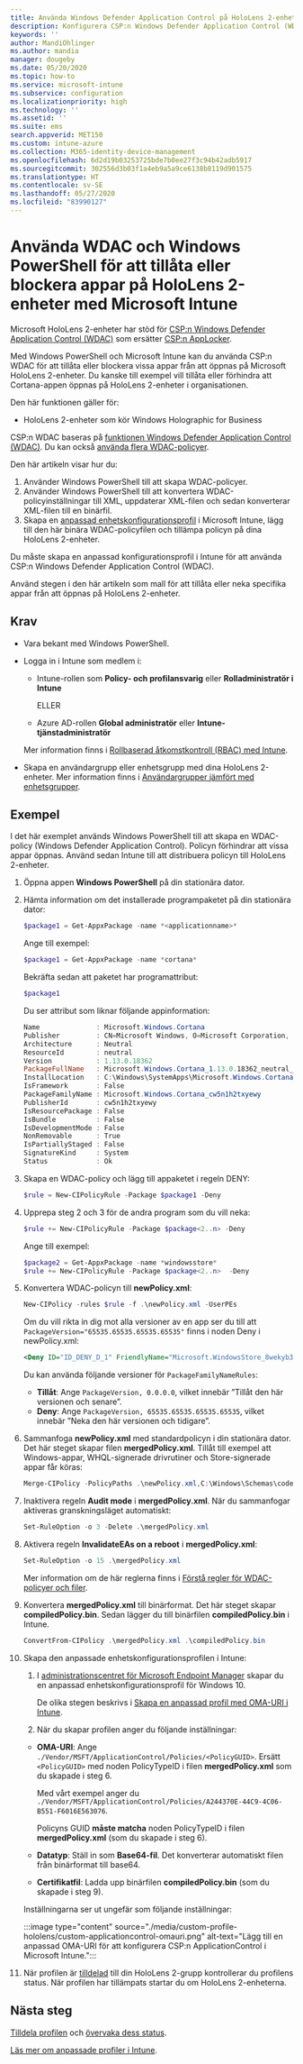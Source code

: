 ```yaml
---
title: Använda Windows Defender Application Control på HoloLens 2-enheter i Microsoft Intune – Azure | Microsoft Docs
description: Konfigurera CSP:n Windows Defender Application Control (WDAC) för att tillåta eller blockera appar från att öppnas på HoloLens 2-enheter i Microsoft Intune. Använd PowerShell och en anpassad konfigurationsprofil.
keywords: ''
author: MandiOhlinger
ms.author: mandia
manager: dougeby
ms.date: 05/20/2020
ms.topic: how-to
ms.service: microsoft-intune
ms.subservice: configuration
ms.localizationpriority: high
ms.technology: ''
ms.assetid: ''
ms.suite: ems
search.appverid: MET150
ms.custom: intune-azure
ms.collection: M365-identity-device-management
ms.openlocfilehash: 6d2d19b03253725bde7b0ee27f3c94b42adb5917
ms.sourcegitcommit: 302556d3b03f1a4eb9a5a9ce6138b8119d901575
ms.translationtype: HT
ms.contentlocale: sv-SE
ms.lasthandoff: 05/27/2020
ms.locfileid: "83990127"
---
```

# <a name="use-wdac-and-windows-powershell-to-allow-or-blocks-apps-on-hololens-2-devices-with-microsoft-intune"></a>Använda WDAC och Windows PowerShell för att tillåta eller blockera appar på HoloLens 2-enheter med Microsoft Intune

Microsoft HoloLens 2-enheter har stöd för [CSP:n Windows Defender Application Control (WDAC)](https://docs.microsoft.com/windows/client-management/mdm/applicationcontrol-csp) som ersätter [CSP:n AppLocker](https://docs.microsoft.com/windows/client-management/mdm/applocker-csp).

Med Windows PowerShell och Microsoft Intune kan du använda CSP:n WDAC för att tillåta eller blockera vissa appar från att öppnas på Microsoft HoloLens 2-enheter. Du kanske till exempel vill tillåta eller förhindra att Cortana-appen öppnas på HoloLens 2-enheter i organisationen.

Den här funktionen gäller för:

- HoloLens 2-enheter som kör Windows Holographic for Business

CSP:n WDAC baseras på [funktionen Windows Defender Application Control (WDAC)](https://docs.microsoft.com/windows/security/threat-protection/windows-defender-application-control/windows-defender-application-control). Du kan också [använda flera WDAC-policyer](https://docs.microsoft.com/windows/security/threat-protection/windows-defender-application-control/deploy-multiple-windows-defender-application-control-policies).

Den här artikeln visar hur du:

1. Använder Windows PowerShell till att skapa WDAC-policyer.
2. Använder Windows PowerShell till att konvertera WDAC-policyinställningar till XML, uppdaterar XML-filen och sedan konverterar XML-filen till en binärfil.
3. Skapa en [anpassad enhetskonfigurationsprofil](custom-settings-windows-holographic.md) i Microsoft Intune, lägg till den här binära WDAC-policyfilen och tillämpa policyn på dina HoloLens 2-enheter.

Du måste skapa en anpassad konfigurationsprofil i Intune för att använda CSP:n Windows Defender Application Control (WDAC). 

Använd stegen i den här artikeln som mall för att tillåta eller neka specifika appar från att öppnas på HoloLens 2-enheter.

## <a name="prerequisites"></a>Krav

- Vara bekant med Windows PowerShell.
- Logga in i Intune som medlem i:

  - Intune-rollen som **Policy- och profilansvarig** eller **Rolladministratör i Intune**

    ELLER

  - Azure AD-rollen **Global administratör** eller **Intune-tjänstadministratör**

  Mer information finns i [Rollbaserad åtkomstkontroll (RBAC) med Intune](../fundamentals/role-based-access-control.md).

- Skapa en användargrupp eller enhetsgrupp med dina HoloLens 2-enheter. Mer information finns i [Användargrupper jämfört med enhetsgrupper](device-profile-assign.md#user-groups-vs-device-groups).

## <a name="example"></a>Exempel

I det här exemplet används Windows PowerShell till att skapa en WDAC-policy (Windows Defender Application Control). Policyn förhindrar att vissa appar öppnas. Använd sedan Intune till att distribuera policyn till HoloLens 2-enheter.

1. Öppna appen **Windows PowerShell** på din stationära dator.
2. Hämta information om det installerade programpaketet på din stationära dator:

    ```powershell
    $package1 = Get-AppxPackage -name *<applicationname>*
    ```

    Ange till exempel:

    ```powershell
    $package1 = Get-AppxPackage -name *cortana*
    ```

    Bekräfta sedan att paketet har programattribut:

    ```powershell
    $package1
    ```

    Du ser attribut som liknar följande appinformation:

    ```powershell
    Name              : Microsoft.Windows.Cortana
    Publisher         : CN=Microsoft Windows, O=Microsoft Corporation, L=Redmond, S=Washington, C=US
    Architecture      : Neutral
    ResourceId        : neutral
    Version           : 1.13.0.18362
    PackageFullName   : Microsoft.Windows.Cortana_1.13.0.18362_neutral_neutral_cw5n1h2txyewy
    InstallLocation   : C:\Windows\SystemApps\Microsoft.Windows.Cortana_cw5n1h2txyewy
    IsFramework       : False
    PackageFamilyName : Microsoft.Windows.Cortana_cw5n1h2txyewy
    PublisherId       : cw5n1h2txyewy
    IsResourcePackage : False
    IsBundle          : False
    IsDevelopmentMode : False
    NonRemovable      : True
    IsPartiallyStaged : False
    SignatureKind     : System
    Status            : Ok
    ```

3. Skapa en WDAC-policy och lägg till appaketet i regeln DENY:

    ```powershell
    $rule = New-CIPolicyRule -Package $package1 -Deny
    ```

4. Upprepa steg 2 och 3 för de andra program som du vill neka:

    ```powershell
    $rule += New-CIPolicyRule -Package $package<2..n> -Deny
    ```

    Ange till exempel:

    ```powershell
    $package2 = Get-AppxPackage -name *windowsstore*
    $rule += New-CIPolicyRule -Package $package<2..n>  -Deny
    ```

5. Konvertera WDAC-policyn till **newPolicy.xml**:

    ```powershell
    New-CIPolicy -rules $rule -f .\newPolicy.xml -UserPEs
    ```

    Om du vill rikta in dig mot alla versioner av en app ser du till att `PackageVersion="65535.65535.65535.65535"` finns i noden Deny i newPolicy.xml:

    ```xml
    <Deny ID="ID_DENY_D_1" FriendlyName="Microsoft.WindowsStore_8wekyb3d8bbwe FileRule" PackageFamilyName="Microsoft.WindowsStore_8wekyb3d8bbwe" PackageVersion="65535.65535.65535.65535" />
    ```

    Du kan använda följande versioner för `PackageFamilyNameRules`:

    - **Tillåt**: Ange `PackageVersion, 0.0.0.0`, vilket innebär ”Tillåt den här versionen och senare”.
    - **Deny**: Ange `PackageVersion, 65535.65535.65535.65535`, vilket innebär ”Neka den här versionen och tidigare”.

6. Sammanfoga **newPolicy.xml** med standardpolicyn i din stationära dator. Det här steget skapar filen **mergedPolicy.xml**. Tillåt till exempel att Windows-appar, WHQL-signerade drivrutiner och Store-signerade appar får köras:

    ```powershell
    Merge-CIPolicy -PolicyPaths .\newPolicy.xml,C:\Windows\Schemas\codeintegrity\examplepolicies\DefaultWindows_Audit.xml -o mergedPolicy.xml
    ```

7. Inaktivera regeln **Audit mode** i **mergedPolicy.xml**. När du sammanfogar aktiveras granskningsläget automatiskt:

    ```powershell
    Set-RuleOption -o 3 -Delete .\mergedPolicy.xml
    ```

8. Aktivera regeln **InvalidateEAs on a reboot** i **mergedPolicy.xml**:

    ```powershell
    Set-RuleOption -o 15 .\mergedPolicy.xml
    ```

    Mer information om de här reglerna finns i [Förstå regler för WDAC-policyer och filer](https://docs.microsoft.com/windows/security/threat-protection/windows-defender-application-control/select-types-of-rules-to-create).

9. Konvertera **mergedPolicy.xml** till binärformat. Det här steget skapar **compiledPolicy.bin**. Sedan lägger du till binärfilen **compiledPolicy.bin** i Intune.

    ```powershell
    ConvertFrom-CIPolicy .\mergedPolicy.xml .\compiledPolicy.bin
    ```

10. Skapa den anpassade enhetskonfigurationsprofilen i Intune:

    1. I [administrationscentret för Microsoft Endpoint Manager](https://go.microsoft.com/fwlink/?linkid=2109431) skapar du en anpassad enhetskonfigurationsprofil för Windows 10.

        De olika stegen beskrivs i [Skapa en anpassad profil med OMA-URI i Intune](custom-settings-configure.md).

    2. När du skapar profilen anger du följande inställningar:

      - **OMA-URI**: Ange `./Vendor/MSFT/ApplicationControl/Policies/<PolicyGUID>`. Ersätt `<PolicyGUID>` med noden PolicyTypeID i filen **mergedPolicy.xml** som du skapade i steg 6.

        Med vårt exempel anger du `./Vendor/MSFT/ApplicationControl/Policies/A244370E-44C9-4C06-B551-F6016E563076`.

        Policyns GUID **måste matcha** noden PolicyTypeID i filen **mergedPolicy.xml** (som du skapade i steg 6).

      - **Datatyp**: Ställ in som **Base64-fil**. Det konverterar automatiskt filen från binärformat till base64.
      - **Certifikatfil**: Ladda upp binärfilen **compiledPolicy.bin** (som du skapade i steg 9).

      Inställningarna ser ut ungefär som följande inställningar:

      :::image type="content" source="./media/custom-profile-hololens/custom-applicationcontrol-omauri.png" alt-text="Lägg till en anpassad OMA-URI för att konfigurera CSP:n ApplicationControl i Microsoft Intune.":::

11. När profilen är [tilldelad](device-profile-assign.md) till din HoloLens 2-grupp kontrollerar du profilens status. När profilen har tillämpats startar du om HoloLens 2-enheterna.

## <a name="next-steps"></a>Nästa steg

[Tilldela profilen](device-profile-assign.md) och [övervaka dess status](device-profile-monitor.md).

[Läs mer om anpassade profiler i Intune](custom-settings-configure.md).
